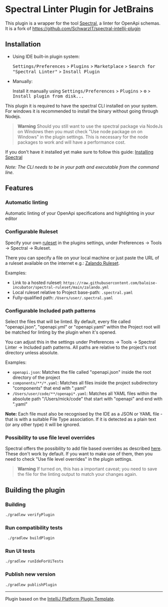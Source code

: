 # Spectral Linter Plugin for JetBrains

<!-- Plugin description -->
This plugin is a wrapper for the tool <a href="https://github.com/stoplightio/spectral">Spectral</a>, a linter for
OpenApi schemas. It is a fork of https://github.com/SchwarzIT/spectral-intellij-plugin

## Installation

- Using IDE built-in plugin system:

  <kbd>Settings/Preferences</kbd> > <kbd>Plugins</kbd> > <kbd>Marketplace</kbd> > <kbd>Search for "Spectral Linter"</kbd> >
  <kbd>Install Plugin</kbd>

- Manually:

  Install
  it manually using
  <kbd>Settings/Preferences</kbd> > <kbd>Plugins</kbd> > <kbd>⚙️</kbd> > <kbd>Install plugin from disk...</kbd>

This plugin it is required to have the spectral CLI installed on your system. For windows it is recommended to
install the binary without going through Nodejs.

> **Warning** Should you still want to use the spectral package via NodeJs on Windows then
you must check "Use node package on on Windows" in the plugin settings. This is necessary for the node packages to
work and will have a performance cost.

If you don't have it installed yet make sure to follow this
guide: [Installing Spectral](https://docs.stoplight.io/docs/spectral/b8391e051b7d8-installation)

_Note: The CLI needs to be in your path and executable from the command line._

## Features

### Automatic linting

Automatic linting of your OpenApi specifications and highlighting in your editor

### Configurable Ruleset

Specify your own [ruleset](https://meta.stoplight.io/docs/spectral/ZG9jOjYyMDc0NA-rulesets) in the plugins
settings, under Preferences -> Tools -> Spectral -> Ruleset.

There you can specify a file on your local machine or just paste the URL of a ruleset available on the internet
e.g.: [Zalando Ruleset](https://raw.githubusercontent.com/baloise-incubator/spectral-ruleset/main/zalando.yml).

Examples:

- Link to a hosted ruleset: `https://raw.githubusercontent.com/baloise-incubator/spectral-ruleset/main/zalando.yml`
- Local ruleset relative to Project base-path: `.spectral.yaml`
- Fully-qualified path: `/Users/user/.spectral.yaml`

### Configurable Included path patterns

Select the files that will be linted. By default, every file called "openapi.json", "openapi.yml" or "openapi.yaml"
within the Project root will be matched for linting by the plugin when it's opened.

You can adjust this in the settings under Preferences -> Tools -> Spectral Linter -> Included path patterns. All paths are
relative to the project's root directory unless absolute.

Examples:

- `openapi.json`: Matches the file called "openapi.json" inside the root directory of the project
- `components/**/*.yaml`: Matches all files inside the project subdirectory "components" that end with ".yaml"
- `/Users/user/code/**/openapi*.yaml`: Matches all YAML files within the absolute path "/Users/mick/code" that start
  with "openapi" and end with ".yaml"

**Note:** Each file must also be recognised by the IDE as a JSON or YAML file - that is with a suitable File Type
association.
If it is detected as a plain text (or any other type) it will be ignored.

### Possibility to use file level overrides
Spectral offers the possibility to add file based overrides as described [here](https://docs.stoplight.io/docs/spectral/293426e270fac-overrides).
These don't work by default. If you want to make use of them, then you need to check "Use file level overrides" in the plugin settings.

> **Warning** If turned on, this has a important caveat; you need to save the file for the linting output to match your changes again.

<!-- Plugin description end -->

## Building the plugin
### Building
```bash
./gradlew verifyPlugin  
```

### Run compatibility tests
```bash
 ./gradlew buildPlugin  
```

### Run UI tests
```bash
./gradlew runIdeForUiTests
```

### Publish new version
```bash
./gradlew publishPlugin  
```

---
Plugin based on the [IntelliJ Platform Plugin Template][template].

[template]: https://github.com/JetBrains/intellij-platform-gradle-plugin

[docs:plugin-description]: https://plugins.jetbrains.com/docs/intellij/tools-intellij-platform-gradle-plugin.html